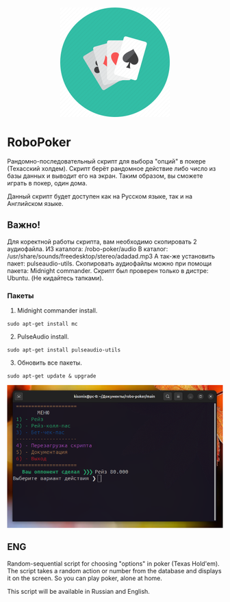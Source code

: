 <p align="center"><img src="img/logo.png" width="256"></p>

# RoboPoker
Рандомно-последовательный скрипт для выбора "опций" в покере (Техасский холдем).
Скрипт берёт рандомное действие либо число из базы данных и выводит его на экран.
Таким образом, вы сможете играть в покер, один дома. 

Данный скрипт будет доступен как на Русском языке, так и на Английском языке.


## Важно!
Для коректной работы скрипта, вам необходимо скопировать 2 аудиофайла. 
ИЗ каталога: /robo-poker/audio
В каталог: /usr/share/sounds/freedesktop/stereo/adadad.mp3
А так-же установить пакет: pulseaudio-utils.
Скопировать аудиофайлы можно при помощи пакета: Midnight commander.
Скрипт был проверен только в дистре: Ubuntu. (Не кидайтесь тапками).

### Пакеты
1. Midnight commander install.
```
sudo apt-get install mc
```
2. PulseAudio install.
```
sudo apt-get install pulseaudio-utils
```
3. Обновить все пакеты.
```
sudo apt-get update & upgrade
```

<p align="center"><img src="img/image-terminal.png"></p>

## ENG 
Random-sequential script for choosing "options" in poker (Texas Hold'em). 
The script takes a random action or number from the database and displays it on the screen. 
So you can play poker, alone at home.

This script will be available in Russian and English.